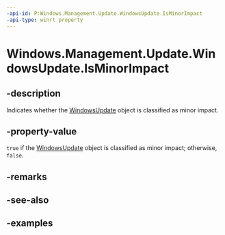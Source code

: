 ```yaml
---
-api-id: P:Windows.Management.Update.WindowsUpdate.IsMinorImpact
-api-type: winrt property
---
```


# Windows.Management.Update.WindowsUpdate.IsMinorImpact

<!--
public bool IsMinorImpact { get; }
-->


## -description

Indicates whether the [WindowsUpdate](./windowsupdate.md) object is classified as minor impact.

## -property-value

`true` if the [WindowsUpdate](./windowsupdate.md) object is classified as minor impact; otherwise, `false`.

## -remarks

## -see-also

## -examples

